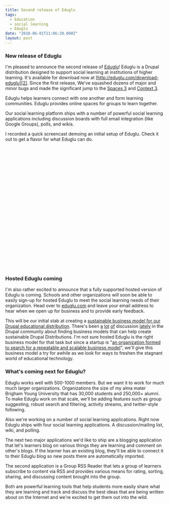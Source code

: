 ```yaml
---
title: Second release of Eduglu
tags:
  - Education
  - social learning
  - Eduglu
date: "2010-06-01T21:06:28.000Z"
layout: post
---
```


### New release of Eduglu

I'm pleased to announce the second release of [Eduglu][0]! Eduglu is a Drupal distribution designed to support social learning at institutions of higher learning. It's available for download now at [http://eduglu.com/download-eduglu][2]. Since the first release, We've squashed dozens of major and minor bugs and made the significant jump to the [Spaces 3][3] and [Context 3][4].

Eduglu helps learners connect with one another and form learning communities. Eduglu provides online spaces for groups to learn together.

Our social learning platform ships with a number of powerful social learning applications including discussion boards with full email integration (like Google Groups), polls, and wikis.

I recorded a quick screencast demoing an initial setup of Eduglu. Check it out to get a flavor for what Eduglu can do.

<p>
  <object width="480" height="385"><param name="movie" value="http://www.youtube.com/v/Z7HkN2W3vrI&hl=en_US&fs=1&"></param><param name="allowFullScreen" value="true"></param><param name="allowscriptaccess" value="always"></param><embed src="http://www.youtube.com/v/Z7HkN2W3vrI&hl=en_US&fs=1&" type="application/x-shockwave-flash" allowscriptaccess="always" allowfullscreen="true" width="480" height="385"></embed></object>
</p>

### Hosted Eduglu coming

I'm also rather excited to announce that a fully supported hosted version of Eduglu is coming. Schools and other organizations will soon be able to easily sign-up for hosted Eduglu to meet the social learning needs of their organization. Head over to [eduglu.com][0] and leave your email address to hear when we open up for business and to provide early feedback.

This will be our initial stab at creating a [sustainable business model for our Drupal educational distribution][5]. There's been [a][6] [lot][5] [of][7] discussion [lately][8] in the Drupal community about finding business models that can help create sustainable Drupal Distributions. I'm not sure hosted Eduglu is the right business model for that task but since a startup is "[an organization formed to search for a repeatable and scalable business model][9]", we'll give this business model a try for awhile as we look for ways to freshen the stagnant world of educational technology.

### What's coming next for Eduglu?

Eduglu works well with 500-1000 members. But we want it to work for much much larger organizations. Organizations the size of my alma mater Brigham Young University that has 30,000 students and 250,000+ alumni. To make Eduglu work on that scale, we'll be adding features such as group suggesting, robust search and filtering, activity streams, and twitter-style following.

Also we're working on a number of social learning applications. Right now Eduglu ships with four social learning applications. A discussion/mailing list, wiki, and polling.

The next two major applications we'd like to ship are a blogging application that let's learners blog on various things they are learning and comment on other's blogs. If the learner has an existing blog, they'll be able to connect it to their Eduglu blog so new posts there are automatically imported.

The second application is a Group RSS Reader that lets a group of learners subscribe to content via RSS and provides various means for rating, sorting, sharing, and discussing content brought into the group.

Both are powerful learning tools that help students more easily share what they are learning and track and discuss the best ideas that are being written about on the Internet and we're excited to get them out into the wild.


[0]: http://eduglu.com
[2]: http://eduglu.com/download-eduglu
[3]: http://drupal.org/project/spaces
[4]: http://drupal.org/project/context
[5]: http://buytaert.net/on-business-models-for-drupal-distributions
[6]: http://acquia.com/blog/drupal-software-publishing
[7]: http://developmentseed.org/blog/2010/mar/13/ideas-open-atrium-partners-program
[8]: http://www.agileapproach.com/blog-entry/openpublish-20-and-beyond-labor-love-1
[9]: http://steveblank.com/2010/04/12/why-startups-are-agile-and-opportunistic-%E2%80%93-pivoting-the-business-model/
